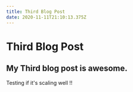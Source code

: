 ```yaml
---
title: Third Blog Post
date: 2020-11-11T21:10:13.375Z
---
```

# Third Blog Post

## My Third blog post is awesome.

Testing if it's scaling well !!